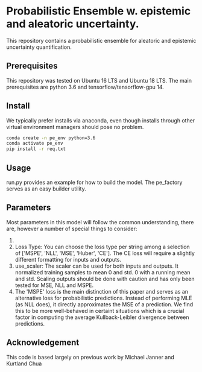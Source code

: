 # Probabilistic Ensemble w. epistemic and aleatoric uncertainty.
This repository contains a probabilistic ensemble for aleatoric and epistemic uncertainty quantification.

## Prerequisites
This repository was tested on Ubuntu 16 LTS and Ubuntu 18 LTS. The main prerequisites are python 3.6 and tensorflow/tensorflow-gpu 14. 

## Install
We typically prefer installs via anaconda, even though installs through other virtual environment managers should pose no problem.


``` bash
conda create -n pe_env python=3.6
conda activate pe_env
pip install -r req.txt
```

## Usage
run.py provides an example for how to build the model. The pe_factory serves as an easy builder utility. 

## Parameters
Most parameters in this model will follow the common understanding, there are, however a number of special things to consider:

1. 
2. Loss Type: You can choose the loss type per string among a selection of ['MSPE', 'NLL', 'MSE', 'Huber', 'CE']. The CE loss will require a slightly different formatting for inputs and outputs. 
3. use_scaler: The scaler can be used for both inputs and outputs. It normalized training samples to mean 0 and std. 0 with a running mean and std. Scaling outputs should be done with caution and has only been tested for MSE, NLL and MSPE.
4. The 'MSPE' loss is the main distinction of this paper and serves as an alternative loss for probabilistic predictions. Instead of performing MLE (as NLL does), it directly approximates the MSE of a prediction. We find this to be more well-behaved in certaint situations which is a crucial factor in computing the average Kullback-Leibler divergence between predictions. 


## Acknowledgement
This code is based largely on previous work by Michael Janner and Kurtland Chua
